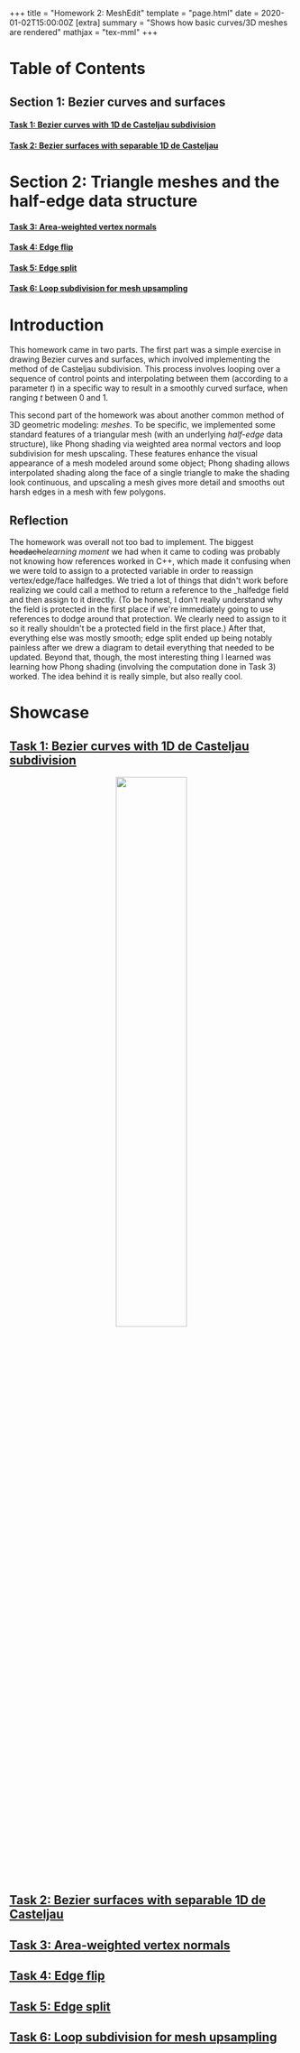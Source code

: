 +++
title = "Homework 2: MeshEdit"
template = "page.html"
date = 2020-01-02T15:00:00Z
[extra]
summary = "Shows how basic curves/3D meshes are rendered"
mathjax = "tex-mml"
+++

# Table of Contents
## Section 1: Bezier curves and surfaces
#### [Task 1: Bezier curves with 1D de Casteljau subdivision](task1)
#### [Task 2: Bezier surfaces with separable 1D de Casteljau](task2)
# Section 2: Triangle meshes and the half-edge data structure
#### [Task 3: Area-weighted vertex normals](task3)
#### [Task 4: Edge flip](task4)
#### [Task 5: Edge split](task5)
#### [Task 6: Loop subdivision for mesh upsampling](task6)

# Introduction
This homework came in two parts.
The first part was a simple exercise in drawing Bezier curves and surfaces, which involved implementing the method of de Casteljau subdivision.
This process involves looping over a sequence of control points and interpolating between them (according to a parameter $t$) in a specific way to result in a smoothly curved surface, when ranging $t$ between 0 and 1.

This second part of the homework was about another common method of 3D geometric modeling: *meshes*.
To be specific, we implemented some standard features of a triangular mesh (with an underlying *half-edge* data structure), like Phong shading via weighted area normal vectors and loop subdivision for mesh upscaling.
These features enhance the visual appearance of a mesh modeled around some object; Phong shading allows interpolated shading along the face of a single triangle to make the shading look continuous, and upscaling a mesh gives more detail and smooths out harsh edges in a mesh with few polygons.

## Reflection
The homework was overall not too bad to implement.
The biggest ~~headache~~*learning moment* we had when it came to coding was probably not knowing how references worked in C++, which made it confusing when we were told to assign to a protected variable in order to reassign vertex/edge/face halfedges.
We tried a lot of things that didn't work before realizing we could call a method to return a reference to the _halfedge field and then assign to it directly.
(To be honest, I don't really understand why the field is protected in the first place if we're immediately going to use references to dodge around that protection. We clearly need to assign to it so it really shouldn't be a protected field in the first place.)
After that, everything else was mostly smooth; edge split ended up being notably painless after we drew a diagram to detail everything that needed to be updated.
Beyond that, though, the most interesting thing I learned was learning how Phong shading (involving the computation done in Task 3) worked. The idea behind it is really simple, but also really cool. 

# Showcase
## [Task 1: Bezier curves with 1D de Casteljau subdivision](task1)
<p style="text-align:center">
<img src="./task1-full-curve.png" style = "width:50%">
</p>

## [Task 2: Bezier surfaces with separable 1D de Casteljau](task2)

## [Task 3: Area-weighted vertex normals](task3)

## [Task 4: Edge flip](task4)

## [Task 5: Edge split](task5)

## [Task 6: Loop subdivision for mesh upsampling](task6)
